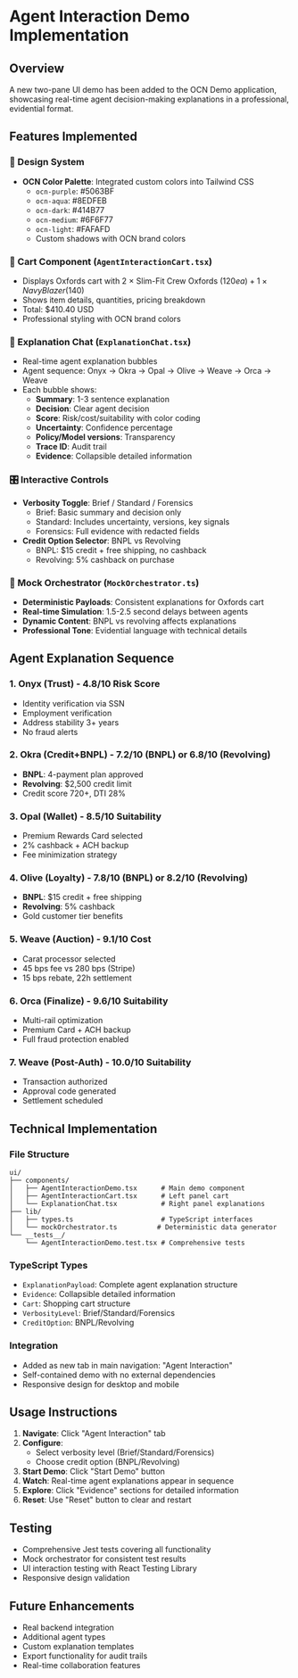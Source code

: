 # Agent Interaction Demo Implementation

## Overview
A new two-pane UI demo has been added to the OCN Demo application, showcasing real-time agent decision-making explanations in a professional, evidential format.

## Features Implemented

### 🎨 Design System
- **OCN Color Palette**: Integrated custom colors into Tailwind CSS
  - `ocn-purple`: #5063BF
  - `ocn-aqua`: #8EDFEB  
  - `ocn-dark`: #414B77
  - `ocn-medium`: #6F6F77
  - `ocn-light`: #FAFAFD
  - Custom shadows with OCN brand colors

### 🛒 Cart Component (`AgentInteractionCart.tsx`)
- Displays Oxfords cart with 2 × Slim-Fit Crew Oxfords ($120 ea) + 1 × Navy Blazer ($140)
- Shows item details, quantities, pricing breakdown
- Total: $410.40 USD
- Professional styling with OCN brand colors

### 💬 Explanation Chat (`ExplanationChat.tsx`)
- Real-time agent explanation bubbles
- Agent sequence: Onyx → Okra → Opal → Olive → Weave → Orca → Weave
- Each bubble shows:
  - **Summary**: 1-3 sentence explanation
  - **Decision**: Clear agent decision
  - **Score**: Risk/cost/suitability with color coding
  - **Uncertainty**: Confidence percentage
  - **Policy/Model versions**: Transparency
  - **Trace ID**: Audit trail
  - **Evidence**: Collapsible detailed information

### 🎛️ Interactive Controls
- **Verbosity Toggle**: Brief / Standard / Forensics
  - Brief: Basic summary and decision only
  - Standard: Includes uncertainty, versions, key signals
  - Forensics: Full evidence with redacted fields
- **Credit Option Selector**: BNPL vs Revolving
  - BNPL: $15 credit + free shipping, no cashback
  - Revolving: 5% cashback on purchase

### 🤖 Mock Orchestrator (`MockOrchestrator.ts`)
- **Deterministic Payloads**: Consistent explanations for Oxfords cart
- **Real-time Simulation**: 1.5-2.5 second delays between agents
- **Dynamic Content**: BNPL vs revolving affects explanations
- **Professional Tone**: Evidential language with technical details

## Agent Explanation Sequence

### 1. Onyx (Trust) - 4.8/10 Risk Score
- Identity verification via SSN
- Employment verification
- Address stability 3+ years
- No fraud alerts

### 2. Okra (Credit+BNPL) - 7.2/10 (BNPL) or 6.8/10 (Revolving)
- **BNPL**: 4-payment plan approved
- **Revolving**: $2,500 credit limit
- Credit score 720+, DTI 28%

### 3. Opal (Wallet) - 8.5/10 Suitability
- Premium Rewards Card selected
- 2% cashback + ACH backup
- Fee minimization strategy

### 4. Olive (Loyalty) - 7.8/10 (BNPL) or 8.2/10 (Revolving)
- **BNPL**: $15 credit + free shipping
- **Revolving**: 5% cashback
- Gold customer tier benefits

### 5. Weave (Auction) - 9.1/10 Cost
- Carat processor selected
- 45 bps fee vs 280 bps (Stripe)
- 15 bps rebate, 22h settlement

### 6. Orca (Finalize) - 9.6/10 Suitability
- Multi-rail optimization
- Premium Card + ACH backup
- Full fraud protection enabled

### 7. Weave (Post-Auth) - 10.0/10 Suitability
- Transaction authorized
- Approval code generated
- Settlement scheduled

## Technical Implementation

### File Structure
```
ui/
├── components/
│   ├── AgentInteractionDemo.tsx      # Main demo component
│   ├── AgentInteractionCart.tsx      # Left panel cart
│   └── ExplanationChat.tsx           # Right panel explanations
├── lib/
│   ├── types.ts                      # TypeScript interfaces
│   └── mockOrchestrator.ts          # Deterministic data generator
└── __tests__/
    └── AgentInteractionDemo.test.tsx # Comprehensive tests
```

### TypeScript Types
- `ExplanationPayload`: Complete agent explanation structure
- `Evidence`: Collapsible detailed information
- `Cart`: Shopping cart structure
- `VerbosityLevel`: Brief/Standard/Forensics
- `CreditOption`: BNPL/Revolving

### Integration
- Added as new tab in main navigation: "Agent Interaction"
- Self-contained demo with no external dependencies
- Responsive design for desktop and mobile

## Usage Instructions

1. **Navigate**: Click "Agent Interaction" tab
2. **Configure**: 
   - Select verbosity level (Brief/Standard/Forensics)
   - Choose credit option (BNPL/Revolving)
3. **Start Demo**: Click "Start Demo" button
4. **Watch**: Real-time agent explanations appear in sequence
5. **Explore**: Click "Evidence" sections for detailed information
6. **Reset**: Use "Reset" button to clear and restart

## Testing
- Comprehensive Jest tests covering all functionality
- Mock orchestrator for consistent test results
- UI interaction testing with React Testing Library
- Responsive design validation

## Future Enhancements
- Real backend integration
- Additional agent types
- Custom explanation templates
- Export functionality for audit trails
- Real-time collaboration features








